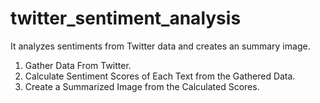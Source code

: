 # twitter_sentiment_analysis
It analyzes sentiments from Twitter data and creates an summary image.

1. Gather Data From Twitter.
2. Calculate Sentiment Scores of Each Text from the Gathered Data.
3. Create a Summarized Image from the Calculated Scores.